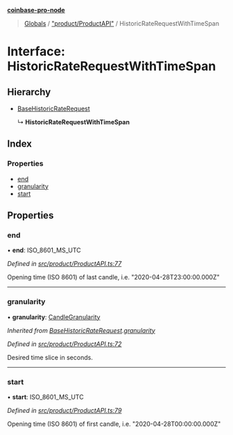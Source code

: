 **[coinbase-pro-node](../README.md)**

> [Globals](../globals.md) / ["product/ProductAPI"](../modules/_product_productapi_.md) / HistoricRateRequestWithTimeSpan

# Interface: HistoricRateRequestWithTimeSpan

## Hierarchy

- [BaseHistoricRateRequest](_product_productapi_.basehistoricraterequest.md)

  ↳ **HistoricRateRequestWithTimeSpan**

## Index

### Properties

- [end](_product_productapi_.historicraterequestwithtimespan.md#end)
- [granularity](_product_productapi_.historicraterequestwithtimespan.md#granularity)
- [start](_product_productapi_.historicraterequestwithtimespan.md#start)

## Properties

### end

• **end**: ISO_8601_MS_UTC

_Defined in [src/product/ProductAPI.ts:77](https://github.com/bennyn/coinbase-pro-node/blob/26bf4d8/src/product/ProductAPI.ts#L77)_

Opening time (ISO 8601) of last candle, i.e. "2020-04-28T23:00:00.000Z"

---

### granularity

• **granularity**: [CandleGranularity](../enums/_product_productapi_.candlegranularity.md)

_Inherited from [BaseHistoricRateRequest](_product_productapi_.basehistoricraterequest.md).[granularity](_product_productapi_.basehistoricraterequest.md#granularity)_

_Defined in [src/product/ProductAPI.ts:72](https://github.com/bennyn/coinbase-pro-node/blob/26bf4d8/src/product/ProductAPI.ts#L72)_

Desired time slice in seconds.

---

### start

• **start**: ISO_8601_MS_UTC

_Defined in [src/product/ProductAPI.ts:79](https://github.com/bennyn/coinbase-pro-node/blob/26bf4d8/src/product/ProductAPI.ts#L79)_

Opening time (ISO 8601) of first candle, i.e. "2020-04-28T00:00:00.000Z"
